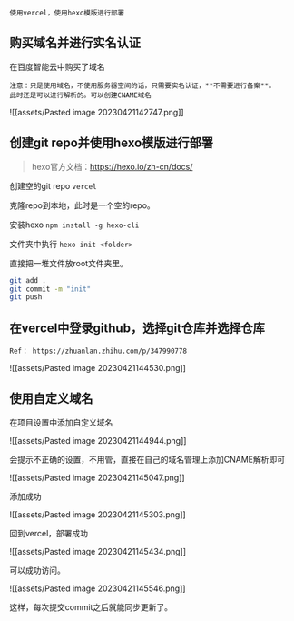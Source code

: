 ```ad-note
使用vercel，使用hexo模版进行部署
```


## 购买域名并进行实名认证

在百度智能云中购买了域名

```ad-warning
注意：只是使用域名，不使用服务器空间的话，只需要实名认证，**不需要进行备案**。
此时还是可以进行解析的。可以创建CNAME域名
```

![[assets/Pasted image 20230421142747.png]]

## 创建git repo并使用hexo模版进行部署

> hexo官方文档：https://hexo.io/zh-cn/docs/

创建空的git repo `vercel`

克隆repo到本地，此时是一个空的repo。

安装hexo `npm install -g hexo-cli`

文件夹中执行 `hexo init <folder>`

直接把一堆文件放root文件夹里。

```bash
git add .
git commit -m "init"
git push
```

## 在vercel中登录github，选择git仓库并选择仓库

```ad-note
Ref： https://zhuanlan.zhihu.com/p/347990778
```

![[assets/Pasted image 20230421144530.png]]

## 使用自定义域名

在项目设置中添加自定义域名

![[assets/Pasted image 20230421144944.png]]

会提示不正确的设置，不用管，直接在自己的域名管理上添加CNAME解析即可

![[assets/Pasted image 20230421145047.png]]

添加成功

![[assets/Pasted image 20230421145303.png]]

回到vercel，部署成功

![[assets/Pasted image 20230421145434.png]]

可以成功访问。

![[assets/Pasted image 20230421145546.png]]

这样，每次提交commit之后就能同步更新了。

